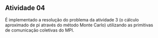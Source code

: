 ## Atividade  04

É implementado a resolução do problema da atividade 3 (o cálculo aproximado de pi através do método Monte Carlo) utilizando as primitivas de comunicação coletivas do MPI.
